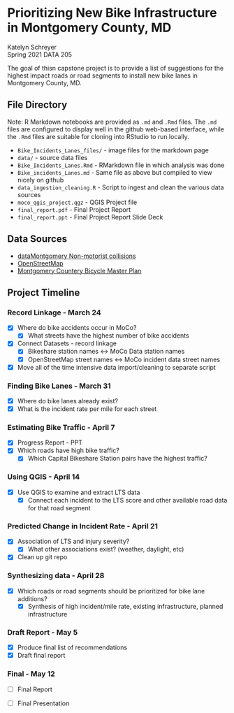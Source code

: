 # Prioritizing New Bike Infrastructure in Montgomery County, MD

Katelyn Schreyer   
Spring 2021
DATA 205

The goal of thisn capstone project is to provide a list of suggestions for the highest impact roads or road segments to install new bike lanes in Montgomery County, MD. 

## File Directory

Note: R Markdown notebooks are provided as `.md` and `.Rmd` files. The `.md` files are configured to display well in the github web-based interface, while the `.Rmd` files are suitable for cloning into RStudio to run locally. 

- `Bike_Incidents_Lanes_files/` - image files for the markdown page
- `data/` - source data files
- `Bike_Incidents_Lanes.Rmd` - RMarkdown file in which analysis was done
- `Bike_incidents_Lanes.md` - Same file as above but compiled to view nicely on github
- `data_ingestion_cleaning.R` - Script to ingest and clean the various data sources
- `moco_qgis_project.qgz` - QGIS Project file
- `final_report.pdf` - Final Project Report
- `final_report.ppt` - Final Project Report Slide Deck

## Data Sources

- [dataMontgomery Non-motorist collisions](https://data.montgomerycountymd.gov/Public-Safety/Crash-Reporting-Non-Motorists-Data/n7fk-dce5)
- [OpenStreetMap](https://www.openstreetmap.org/)
- [Montgomery Countery Bicycle Master Plan](https://montgomeryplanning.org/planning/transportation/bicycle-planning/bicycle-master-plan/)

## Project Timeline

### Record Linkage - March 24 

- [x] Where do bike accidents occur in MoCo?
    - [x] What streets have the highest number of bike accidents
- [x] Connect Datasets - record linkage
    - [x] Bikeshare station names <-> MoCo Data station names
    - [x] OpenStreetMap street names <-> MoCo incident data street names
- [x] Move all of the time intensive data import/cleaning to separate script

### Finding Bike Lanes - March 31

- [x] Where do bike lanes already exist?
- [x] What is the incident rate per mile for each street

### Estimating Bike Traffic - April 7 

- [x] Progress Report - PPT
- [x] Which roads have high bike traffic?
    - [x] Which Capital Bikeshare Station pairs have the highest traffic?

### Using QGIS - April 14

- [x] Use QGIS to examine and extract LTS data  
    - [x] Connect each incident to the LTS score and other available road data for that road segment

### Predicted Change in Incident Rate - April 21

- [x] Association of LTS and injury severity?
    - [x] What other associations exist? (weather, daylight, etc)
- [x] Clean up git repo

### Synthesizing data - April 28

- [x] Which roads or road segments should be prioritized for bike lane additions? 
    - [x] Synthesis of high incident/mile rate, existing infrastructure, planned infrastructure 

### Draft Report - May 5

- [x] Produce final list of recommendations
- [x] Draft final report

### Final - May 12

- [ ] Final Report
- [ ] Final Presentation

